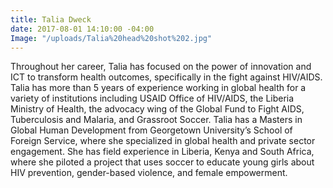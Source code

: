 ```yaml
---
title: Talia Dweck
date: 2017-08-01 14:10:00 -04:00
Image: "/uploads/Talia%20head%20shot%202.jpg"
---
```


Throughout her career, Talia has focused on the power of innovation and ICT to transform health outcomes, specifically in the fight against HIV/AIDS. Talia has more than 5 years of experience working in global health for a variety of institutions including USAID Office of HIV/AIDS, the Liberia Ministry of Health, the advocacy wing of the Global Fund to Fight AIDS, Tuberculosis and Malaria, and Grassroot Soccer. Talia has a Masters in Global Human Development from Georgetown University’s School of Foreign Service, where she specialized in global health and private sector engagement. She has field experience in Liberia, Kenya and South Africa, where she piloted a project that uses soccer to educate young girls about HIV prevention, gender-based violence, and female empowerment. 